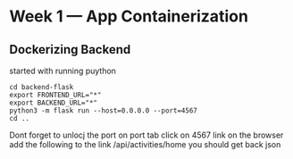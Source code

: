 # Week 1 — App Containerization

## Dockerizing Backend 

started with running puython 

```
cd backend-flask
export FRONTEND_URL="*"
export BACKEND_URL="*"
python3 -m flask run --host=0.0.0.0 --port=4567
cd ..

```
Dont forget to unlocj the port on port tab 
click on 4567 link on the browser 
add the following to the link /api/activities/home
you should get back json 
